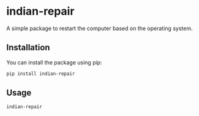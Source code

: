 # indian-repair

A simple package to restart the computer based on the operating system.

## Installation

You can install the package using pip:

```sh
pip install indian-repair
```

## Usage

```sh
indian-repair
```
